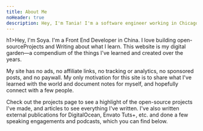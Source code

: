 ```yaml
---
title: About Me
noHeader: true
description: Hey, I'm Tania! I'm a software engineer working in Chicago. Welcome to my spot on the web for projects I've created, tutorials I've written, musings, and anything else I want to show the world.
---
```


h1>Hey, I'm Soya. I'm a Front End Developer in China. I love building open-sourceProjects and Writing about what I learn. This website is my digital garden—a compendium of the things I've learned and created over the years.

My site has no ads, no affiliate links, no tracking or analytics, no sponsored posts, and no paywall. My only motivation for this site is to share what I've learned with the world and document notes for myself, and hopefully connect with a few people.

Check out the projects page to see a highlight of the open-source projects I've made, and articles to see everything I've written. I've also written external publications for DigitalOcean, Envato Tuts+, etc. and done a few speaking engagements and podcasts, which you can find below.

